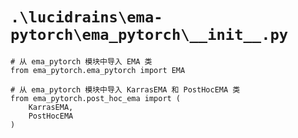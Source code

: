 # `.\lucidrains\ema-pytorch\ema_pytorch\__init__.py`

```
# 从 ema_pytorch 模块中导入 EMA 类
from ema_pytorch.ema_pytorch import EMA

# 从 ema_pytorch 模块中导入 KarrasEMA 和 PostHocEMA 类
from ema_pytorch.post_hoc_ema import (
    KarrasEMA,
    PostHocEMA
)
```